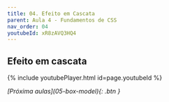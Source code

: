 ```yaml
---
title: 04. Efeito em Cascata
parent: Aula 4 - Fundamentos de CSS
nav_order: 04
youtubeId: xR8zAVQ3HQ4
---
```


## Efeito em cascata

{% include youtubePlayer.html id=page.youtubeId %}


<span class="fs-3 float-right">
<i class="fas fa-download">[Próxima aulas](05-box-model){: .btn }</i>
</span>
